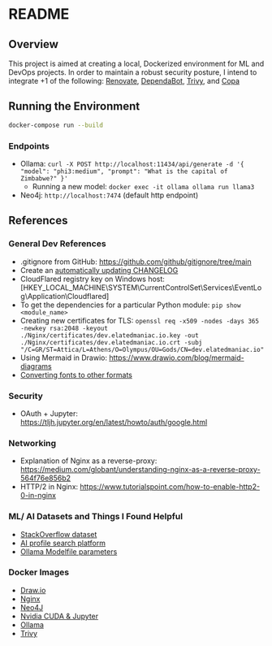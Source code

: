 # README

## Overview

This project is aimed at creating a local, Dockerized environment for ML and DevOps projects. In order to maintain a robust security posture, I intend to integrate +1 of the following: [Renovate](https://github.com/renovatebot/renovate), [DependaBot](https://github.com/dependabot/dependabot-core), [Trivy](https://github.com/aquasecurity/trivy), and [Copa](https://github.com/project-copacetic/copacetic)

## Running the Environment

```bash
docker-compose run --build
```

### Endpoints

- Ollama: `curl -X POST http://localhost:11434/api/generate -d '{ "model": "phi3:medium", "prompt": "What is the capital of Zimbabwe?" }'`
  - Running a new model: `docker exec -it ollama ollama run llama3`
- Neo4j: `http://localhost:7474` (default http endpoint)

## References

### General Dev References

- .gitignore from GitHub: https://github.com/github/gitignore/tree/main
- Create an [automatically updating CHANGELOG](https://mokkapps.de/blog/how-to-automatically-generate-a-helpful-changelog-from-your-git-commit-messages)
- CloudFlared registry key on Windows host: [HKEY_LOCAL_MACHINE\SYSTEM\CurrentControlSet\Services\EventLog\Application\Cloudflared]
- To get the dependencies for a particular Python module: `pip show <module_name>`
- Creating new certificates for TLS: `openssl req -x509 -nodes -days 365 -newkey rsa:2048 -keyout ./Nginx/certificates/dev.elatedmaniac.io.key -out ./Nginx/certificates/dev.elatedmaniac.io.crt -subj "/C=GR/ST=Attica/L=Athens/O=Olympus/OU=Gods/CN=dev.elatedmaniac.io"`  
- Using Mermaid in Drawio: https://www.drawio.com/blog/mermaid-diagrams
- [Converting fonts to other formats](https://transfonter.org/)

### Security

- OAuth + Jupyter: https://tljh.jupyter.org/en/latest/howto/auth/google.html

### Networking

- Explanation of Nginx as a reverse-proxy: https://medium.com/globant/understanding-nginx-as-a-reverse-proxy-564f76e856b2
- HTTP/2 in Nginx: https://www.tutorialspoint.com/how-to-enable-http2-0-in-nginx

### ML/ AI Datasets and Things I Found Helpful

- [StackOverflow dataset](https://archive.org/details/stackexchange)
- [AI profile search platform](https://theresanaiforthat.com/)
- [Ollama Modelfile parameters](https://github.com/ollama/ollama/blob/main/docs/modelfile.md#parameter)
  
### Docker Images

- [Draw.io](https://hub.docker.com/r/jgraph/drawio)
- [Nginx](https://hub.docker.com/_/nginx)
- [Neo4J](https://hub.docker.com/_/neo4j)
- [Nvidia CUDA & Jupyter](https://hub.docker.com/r/nvidia/cuda)
- [Ollama](https://hub.docker.com/r/ollama/ollama)
- [Trivy](https://hub.docker.com/r/aquasec/trivy)